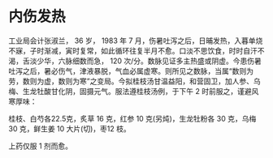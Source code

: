 # 内伤发热

工业局会计张淑兰， 36 岁， 1983 年 7 月，伤暑吐泻之后，日晡发热，入暮单烧不寐，子时渐减，寅时复常，如此循环往复半月不愈。口淡不思饮食，时时自汗不渴，舌淡少华，六脉细数而急， 120 次/分。数脉见证多主热盛或阴虚。今患伤暑吐泻之后，暑必伤气，津液暴脱，气血必属虚寒。则所见之数脉，当属“数则为劳，数则为虚，数则为寒”之变局。今拟桂枝汤甘温益阳，和营固卫，加人参、乌梅、生龙牡酸甘化阴，固摄元气。服法遵桂枝汤例，于下午 2 时前服之，谨避风寒厚味：

桂枝、白芍各22.5克，炙草 16 克，红参 10 克(另炖)，生龙牡粉各 30 克，乌梅 30 克，鲜生姜 10 大片(切)，枣12 枝。

上药仅服 1 剂而愈。